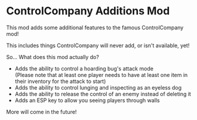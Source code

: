 # ControlCompany Additions Mod

This mod adds some additional features to the famous ControlCompany mod!<br>

This includes things ControlCompany will never add, or isn't available, yet!<br>

So... What does this mod actually do?<br>

- Adds the ability to control a hoarding bug's attack mode<br>
  (Please note that at least one player needs to have at least one item in their inventory for the attack to start)<br>
- Adds the ability to control lunging and inspecting as an eyeless dog<br>
- Adds the ability to release the control of an enemy instead of deleting it<br>
- Adds an ESP key to allow you seeing players through walls<br>

More will come in the future!<br>